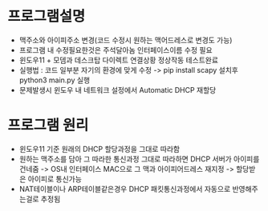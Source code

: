 # 프로그램설명
- 맥주소와 아이피주소 변경(코드 수정시 원하는 맥어드레스로 변경도 가능)
- 프로그램 내 수정필요한것은 주석달아놈 인터페이스이름 수정 필요
- 윈도우11 + 모뎀과 데스크탑 다이렉트 연결상황 정상작동 테스트완료
- 실행법 : 코드 일부분 자기의 환경에 맞게 수정 -> pip install scapy 설치후 python3 main.py 실행
- 문제발생시 윈도우 내 네트워크 설정에서 Automatic DHCP 재할당


# 프로그램 원리
- 윈도우11 기준 원래의 DHCP 할당과정을 그대로 따라함
- 원하는 맥주소를 담아 그 따라한 통신과정 그대로 따라하면 DHCP 서버가 아이피를 건네줌 -> OS내 인터페이스 MAC으로 그 맥과 아이피어드레스 재지정 -> 할당받은 아이피로 통신가능
- NAT테이블이나 ARP테이블같은경우 DHCP 패킷통신과정에서 자동으로 반영해주는걸로 추정됨


